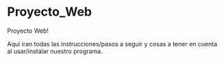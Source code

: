 # Proyecto_Web
Proyecto Web!

Aquí iran todas las instrucciones/pasos a seguir y cosas a tener en cuenta al usar/instalar nuestro programa.